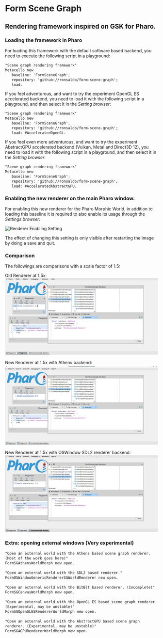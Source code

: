 # Form Scene Graph
## Rendering framework inspired on GSK for Pharo.

### Loading the framework in Pharo

For loading this framework with the default software based backend, you need to
execute the following script in a playground:

```smalltalk
"Scene graph rendering framework"
Metacello new
   baseline: 'FormSceneGraph';
   repository: 'github://ronsaldo/form-scene-graph';
   load.
```

If you feel adventurous, and want to try the experiment OpenGL ES accelerated backend, you need
to load it with the following script in a playground, and then select it in the *Setting browser*:

```smalltalk
"Scene graph rendering framework"
Metacello new
   baseline: 'FormSceneGraph';
   repository: 'github://ronsaldo/form-scene-graph';
   load: #AcceleratedOpenGL.
```

If you feel even more adventurous, and want to try the experiment AbstractGPU accelerated backend (Vulkan, Metal and Direct3D 12), you need
to load it with the following script in a playground, and then select it in the *Setting browser*:

```smalltalk
"Scene graph rendering framework"
Metacello new
   baseline: 'FormSceneGraph';
   repository: 'github://ronsaldo/form-scene-graph';
   load: #AcceleratedAbstractGPU.
```

### Enabling the new renderer on the main Pharo window.
For enabling this new renderer for the Pharo Morphic World, in addition to loading
this baseline it is required to also enable its usage through the *Settings browser*:

![Renderer Enabling Setting](images/enable-settings.png)

The effect of changing this setting is only visible after restarting the image by doing a save and quit.

### Comparison
The followings are comparisons with a scale factor of 1.5:

Old Renderer at 1.5x:
![Old Renderer 1.5x](images/old-renderer-150.png)

New Renderer at 1.5x with Athens backend:
![New Renderer 1.5x](images/new-renderer-150-athens.png)

New Renderer at 1.5x with OSWindow SDL2 renderer backend:
![New Renderer 1.5x](images/new-renderer-150-sdl2.png)

### Extra: opening external windows (Very experimental)
```smalltalk
"Open an external world with the Athens based scene graph renderer. (Most of the work goes here)"
FormSGAthensWorldMorph new open.

"Open an external world with the SDL2 based renderer."
FormOSWindowGenericRendererSGWorldRenderer new open.

"Open an external world with the BitBlt based renderer. (Incomplete)"
FormSGCanvasWorldMorph new open.

"Open an external world with the OpenGL ES based scene graph renderer. (Experimental, may be unstable)"
FormSGOpenGLESRendererWorldMorph new open.

"Open an external world with the AbstractGPU based scene graph renderer. (Experimental, may be unstable)"
FormSGAGPURendererWorldMorph new open.

```
